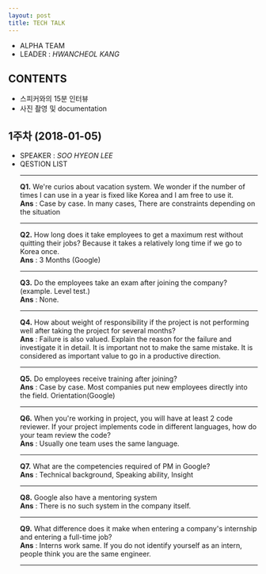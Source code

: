 ```yaml
---
layout: post
title: TECH TALK
---
```


- ALPHA TEAM
- LEADER : *HWANCHEOL KANG*

## CONTENTS
 - 스피커와의 15분 인터뷰 
 - 사진 촬영 및 documentation

## 1주차 (2018-01-05)
- SPEAKER : *SOO HYEON LEE* 
- QESTION LIST <br><hr/>
**Q1.** We're curios about vacation system. We wonder if the number of times I can use in a year is fixed like Korea and I am free to use it.  <br> 
**Ans** : Case by case. In many cases, There are constraints depending on the situation <br> <hr>
**Q2.** How long does it take employees to get a maximum rest without quitting their jobs? Because it takes a relatively long time if we go to Korea once. <br>
**Ans** : 3 Months (Google) <br> <hr>
**Q3.** Do the employees take an exam after joining the company?
(example. Level test.)<br>
**Ans** : None. <br> <hr>
**Q4.** How about weight of responsibility if the project is not performing well after taking the project for several months?<br>
**Ans** : Failure is also valued. Explain the reason for the failure and investigate it in detail. It is important not to make the same mistake. It is considered as important value to go in a productive direction.<br><hr>
**Q5.** Do employees receive training after joining? <br>
**Ans** : Case by case. Most companies put new employees directly into the field. Orientation(Google)<br><hr>
**Q6.** When you're working in project, you will have at least 2 code reviewer. If your project implements code in different languages, how do your team review the code?<br>
**Ans** : Usually one team uses the same language.<br><hr>
**Q7.** What are the competencies required of PM in Google?<br>
**Ans** : Technical background, Speaking ability, Insight <br><hr>
**Q8.** Google also have a mentoring system<br>
**Ans** : There is no such system in the company itself.<br><hr>
**Q9.** What difference does it make when entering a company's internship and entering a full-time job?<br>
**Ans** : Interns work same. If you do not identify yourself as an intern, people think you are the same engineer.<br><hr>


